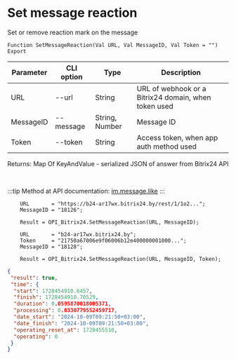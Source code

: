 ﻿---
sidebar_position: 3
---

# Set message reaction
 Set or remove reaction mark on the message



`Function SetMessageReaction(Val URL, Val MessageID, Val Token = "") Export`

  | Parameter | CLI option | Type | Description |
  |-|-|-|-|
  | URL | --url | String | URL of webhook or a Bitrix24 domain, when token used |
  | MessageID | --message | String, Number | Message ID |
  | Token | --token | String | Access token, when app auth method used |

  
  Returns:  Map Of KeyAndValue - serialized JSON of answer from Bitrix24 API

<br/>

:::tip
Method at API documentation: [im.message.like](https://dev.1c-bitrix.ru/learning/course/?COURSE_ID=93&LESSON_ID=12121)
:::
<br/>


```bsl title="Code example"
    URL       = "https://b24-ar17wx.bitrix24.by/rest/1/1o2...";
    MessageID = "18126";

    Result = OPI_Bitrix24.SetMessageReaction(URL, MessageID);

    URL       = "b24-ar17wx.bitrix24.by";
    Token     = "21750a67006e9f06006b12e400000001000...";
    MessageID = "18128";

    Result = OPI_Bitrix24.SetMessageReaction(URL, MessageID, Token);
```
 



```json title="Result"
{
 "result": true,
 "time": {
  "start": 1728454910.6457,
  "finish": 1728454910.70529,
  "duration": 0.0595870018005371,
  "processing": 0.0330779552459717,
  "date_start": "2024-10-09T09:21:50+03:00",
  "date_finish": "2024-10-09T09:21:50+03:00",
  "operating_reset_at": 1728455510,
  "operating": 0
 }
}
```
